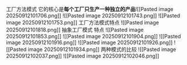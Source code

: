 工厂方法模式
	它的核心是​**​每个工厂只生产一种独立的产品​**​
		![[Pasted image 20250912101706.png]]
		![[Pasted image 20250912101743.png]]
		![[Pasted image 20250912101753.png]]
		工厂方法模式特点
		![[Pasted image 20250912101818.png]]
抽象工厂模式
	特点
		![[Pasted image 20250912101853.png]]
		![[Pasted image 20250912101904.png]]
		![[Pasted image 20250912101916.png]]
		![[Pasted image 20250912101926.png]]
		![[Pasted image 20250912101934.png]]
两种模式的比较
	![[Pasted image 20250912102037.png]]
	![[Pasted image 20250912102046.png]]